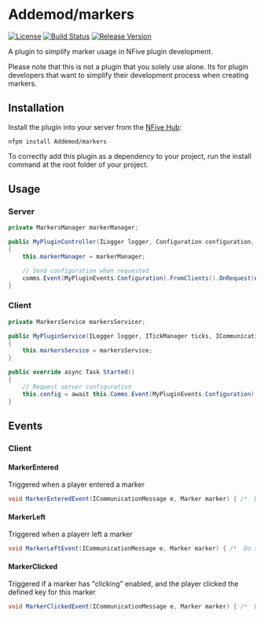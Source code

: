 # Addemod/markers
[![License](https://img.shields.io/github/license/Addemod/markers.svg)](LICENSE)
[![Build Status](https://img.shields.io/appveyor/ci/Addemod/markers/master.svg)](https://ci.appveyor.com/project/Addemod/markers)
[![Release Version](https://img.shields.io/github/release/Addemod/markers/all.svg)](https://github.com/Addemod/markers/releases)

A plugin to simplify marker usage in NFive plugin development.

Please note that this is not a plugin that you solely use alone. Its for plugin developers that want to simplify their development process when creating markers.

## Installation

Install the plugin into your server from the [NFive Hub](https://hub.nfive.io/Addemod/markers):
```
nfpm install Addemod/markers
```
To correctly add this plugin as a dependency to your project, run the install command at the root folder of your project.

## Usage
### Server
```csharp
private MarkersManager markerManager;

public MyPluginController(ILogger logger, Configuration configuration, ICommunicationManager comms, MarkersManager markerManager): base(logger, configuration)
{
	this.markerManager = markerManager;

	// Send configuration when requested
	comms.Event(MyPluginEvents.Configuration).FromClients().OnRequest(e => e.Reply(this.Configuration));
}
```
### Client
```csharp
private MarkersService markersServicer;

public MyPluginService(ILogger logger, ITickManager ticks, ICommunicationManager comms, ICommandManager commands, IOverlayManager overlay, User user, MarkersService markersService): base(logger, ticks, comms, commands, overlay, user)
{
	this.markersService = markersService;
}

public override async Task Started()
{
	// Request server configuration
	this.config = await this.Comms.Event(MyPluginEvents.Configuration).ToServer().Request<Configuration>();
}
```

## Events
### Client
#### MarkerEntered
Triggered when a player entered a marker
```csharp
void MarkerEnteredEvent(ICommunicationMessage e, Marker marker) { /*  Do stuff */ }
```
#### MarkerLeft
Triggered when a playerr left a marker
```csharp
void MarkerLeftEvent(ICommunicationMessage e, Marker marker) { /*  Do stuff */ }
```
#### MarkerClicked
Triggered if a marker has "clicking" enabled, and the player clicked the defined key for this marker
```csharp
void MarkerClickedEvent(ICommunicationMessage e, Marker marker) { /*  Do stuff */ }
```
